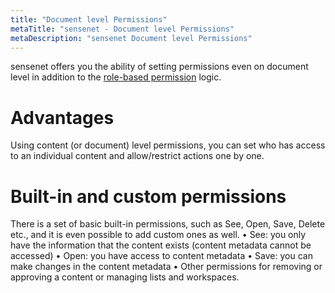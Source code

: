 ```yaml
---
title: "Document level Permissions"
metaTitle: "sensenet - Document level Permissions"
metaDescription: "sensenet Document level Permissions"
---
```


sensenet offers you the ability of setting permissions even on document level in addition to the [role-based permission](/concepts/role-based-permissions) logic.

# Advantages
Using content (or document) level permissions, you can set who has access to an individual content and allow/restrict actions one by one.

# Built-in and custom permissions

There is a set of basic built-in permissions, such as See, Open, Save, Delete etc., and it is even possible to add custom ones as well.
•	See: you only have the information that the content exists (content metadata cannot be accessed)
•	Open: you have access to content metadata
•	Save: you can make changes in the content metadata
•	Other permissions for removing or approving a content or managing lists and workspaces.
